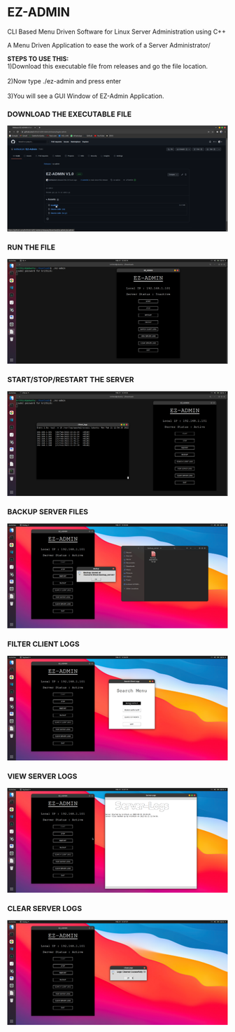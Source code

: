 
# EZ-ADMIN

CLI Based Menu Driven Software for Linux Server Administration using C++

A Menu Driven Application to ease the work of a Server Administrator/

<b>STEPS TO USE THIS:</b><br>
        1)Download this executable file from releases and go the file location.<br><br>
        2)Now type ./ez-admin and press enter <br><br>
        3)You will see a GUI Window of EZ-Admin Application.</p>

<h3>DOWNLOAD THE EXECUTABLE FILE</h3>
<img src =/img/1.png>
<br>

<h3>RUN THE FILE</h3>
<img src =/img/3.png>
<br>

<h3>START/STOP/RESTART THE SERVER</h3>
<img src =/img/4.png>
<br>


<h3>BACKUP SERVER FILES</h3>
<img src =/img/5.png>
<br>



<h3>FILTER CLIENT LOGS</h3>
<img src =/img/6.png>
<br>

<h3>VIEW SERVER LOGS</h3>
<img src =/img/7.png>
<br>

<h3>CLEAR SERVER LOGS</h3>
<img src =/img/8.png>
<br>

